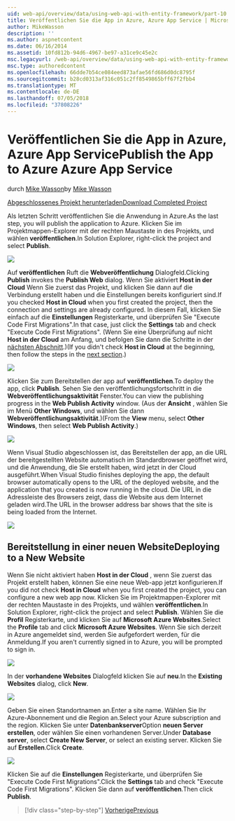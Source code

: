 ```yaml
---
uid: web-api/overview/data/using-web-api-with-entity-framework/part-10
title: Veröffentlichen Sie die App in Azure, Azure App Service | Microsoft-Dokumentation
author: MikeWasson
description: ''
ms.author: aspnetcontent
ms.date: 06/16/2014
ms.assetid: 10fd812b-94d6-4967-be97-a31ce9c45e2c
msc.legacyurl: /web-api/overview/data/using-web-api-with-entity-framework/part-10
msc.type: authoredcontent
ms.openlocfilehash: 66dde7b54ce084eed873afae56fd686d0dc8795f
ms.sourcegitcommit: b28cd0313af316c051c2ff8549865bff67f2fbb4
ms.translationtype: MT
ms.contentlocale: de-DE
ms.lasthandoff: 07/05/2018
ms.locfileid: "37808226"
---
```

<a name="publish-the-app-to-azure-azure-app-service"></a><span data-ttu-id="5e53b-102">Veröffentlichen Sie die App in Azure, Azure App Service</span><span class="sxs-lookup"><span data-stu-id="5e53b-102">Publish the App to Azure Azure App Service</span></span>
====================
<span data-ttu-id="5e53b-103">durch [Mike Wasson](https://github.com/MikeWasson)</span><span class="sxs-lookup"><span data-stu-id="5e53b-103">by [Mike Wasson](https://github.com/MikeWasson)</span></span>

[<span data-ttu-id="5e53b-104">Abgeschlossenes Projekt herunterladen</span><span class="sxs-lookup"><span data-stu-id="5e53b-104">Download Completed Project</span></span>](https://github.com/MikeWasson/BookService)

<span data-ttu-id="5e53b-105">Als letzten Schritt veröffentlichen Sie die Anwendung in Azure.</span><span class="sxs-lookup"><span data-stu-id="5e53b-105">As the last step, you will publish the application to Azure.</span></span> <span data-ttu-id="5e53b-106">Klicken Sie im Projektmappen-Explorer mit der rechten Maustaste in des Projekts, und wählen **veröffentlichen**.</span><span class="sxs-lookup"><span data-stu-id="5e53b-106">In Solution Explorer, right-click the project and select **Publish**.</span></span>

![](part-10/_static/image1.png)

<span data-ttu-id="5e53b-107">Auf **veröffentlichen** Ruft die **Webveröffentlichung** Dialogfeld.</span><span class="sxs-lookup"><span data-stu-id="5e53b-107">Clicking **Publish** invokes the **Publish Web** dialog.</span></span> <span data-ttu-id="5e53b-108">Wenn Sie aktiviert **Host in der Cloud** Wenn Sie zuerst das Projekt, und klicken Sie dann auf die Verbindung erstellt haben und die Einstellungen bereits konfiguriert sind.</span><span class="sxs-lookup"><span data-stu-id="5e53b-108">If you checked **Host in Cloud** when you first created the project, then the connection and settings are already configured.</span></span> <span data-ttu-id="5e53b-109">In diesem Fall, klicken Sie einfach auf die **Einstellungen** Registerkarte, und überprüfen Sie &quot;Execute Code First Migrations&quot;.</span><span class="sxs-lookup"><span data-stu-id="5e53b-109">In that case, just click the **Settings** tab and check &quot;Execute Code First Migrations&quot;.</span></span> <span data-ttu-id="5e53b-110">(Wenn Sie eine Überprüfung auf nicht **Host in der Cloud** am Anfang, und befolgen Sie dann die Schritte in der [nächsten Abschnitt](#new-website).)</span><span class="sxs-lookup"><span data-stu-id="5e53b-110">(If you didn't check **Host in Cloud** at the beginning, then follow the steps in the [next section](#new-website).)</span></span>

[![](part-10/_static/image3.png)](part-10/_static/image2.png)

<span data-ttu-id="5e53b-111">Klicken Sie zum Bereitstellen der app auf **veröffentlichen**.</span><span class="sxs-lookup"><span data-stu-id="5e53b-111">To deploy the app, click **Publish**.</span></span> <span data-ttu-id="5e53b-112">Sehen Sie den veröffentlichungsfortschritt in die **Webveröffentlichungsaktivität** Fenster.</span><span class="sxs-lookup"><span data-stu-id="5e53b-112">You can view the publishing progress in the **Web Publish Activity** window.</span></span> <span data-ttu-id="5e53b-113">(Aus der **Ansicht** , wählen Sie im Menü **Other Windows**, und wählen Sie dann **Webveröffentlichungsaktivität**.)</span><span class="sxs-lookup"><span data-stu-id="5e53b-113">(From the **View** menu, select **Other Windows**, then select **Web Publish Activity**.)</span></span>

![](part-10/_static/image4.png)

<span data-ttu-id="5e53b-114">Wenn Visual Studio abgeschlossen ist, das Bereitstellen der app, an die URL der bereitgestellten Website automatisch im Standardbrowser geöffnet wird, und die Anwendung, die Sie erstellt haben, wird jetzt in der Cloud ausgeführt.</span><span class="sxs-lookup"><span data-stu-id="5e53b-114">When Visual Studio finishes deploying the app, the default browser automatically opens to the URL of the deployed website, and the application that you created is now running in the cloud.</span></span> <span data-ttu-id="5e53b-115">Die URL in die Adressleiste des Browsers zeigt, dass die Website aus dem Internet geladen wird.</span><span class="sxs-lookup"><span data-stu-id="5e53b-115">The URL in the browser address bar shows that the site is being loaded from the Internet.</span></span>

[![](part-10/_static/image6.png)](part-10/_static/image5.png)

<a id="new-website"></a>
## <a name="deploying-to-a-new-website"></a><span data-ttu-id="5e53b-116">Bereitstellung in einer neuen Website</span><span class="sxs-lookup"><span data-stu-id="5e53b-116">Deploying to a New Website</span></span>

<span data-ttu-id="5e53b-117">Wenn Sie nicht aktiviert haben **Host in der Cloud** , wenn Sie zuerst das Projekt erstellt haben, können Sie eine neue Web-app jetzt konfigurieren.</span><span class="sxs-lookup"><span data-stu-id="5e53b-117">If you did not check **Host in Cloud** when you first created the project, you can configure a new web app now.</span></span> <span data-ttu-id="5e53b-118">Klicken Sie im Projektmappen-Explorer mit der rechten Maustaste in des Projekts, und wählen **veröffentlichen**.</span><span class="sxs-lookup"><span data-stu-id="5e53b-118">In Solution Explorer, right-click the project and select **Publish**.</span></span> <span data-ttu-id="5e53b-119">Wählen Sie die **Profil** Registerkarte, und klicken Sie auf **Microsoft Azure Websites**.</span><span class="sxs-lookup"><span data-stu-id="5e53b-119">Select the **Profile** tab and click **Microsoft Azure Websites**.</span></span> <span data-ttu-id="5e53b-120">Wenn Sie sich derzeit in Azure angemeldet sind, werden Sie aufgefordert werden, für die Anmeldung.</span><span class="sxs-lookup"><span data-stu-id="5e53b-120">If you aren't currently signed in to Azure, you will be prompted to sign in.</span></span>

[![](part-10/_static/image8.png)](part-10/_static/image7.png)

<span data-ttu-id="5e53b-121">In der **vorhandene Websites** Dialogfeld klicken Sie auf **neu**.</span><span class="sxs-lookup"><span data-stu-id="5e53b-121">In the **Existing Websites** dialog, click **New**.</span></span>

![](part-10/_static/image9.png)

<span data-ttu-id="5e53b-122">Geben Sie einen Standortnamen an.</span><span class="sxs-lookup"><span data-stu-id="5e53b-122">Enter a site name.</span></span> <span data-ttu-id="5e53b-123">Wählen Sie Ihr Azure-Abonnement und die Region an.</span><span class="sxs-lookup"><span data-stu-id="5e53b-123">Select your Azure subscription and the region.</span></span> <span data-ttu-id="5e53b-124">Klicken Sie unter **Datenbankserver**Option **neuen Server erstellen**, oder wählen Sie einen vorhandenen Server.</span><span class="sxs-lookup"><span data-stu-id="5e53b-124">Under **Database server**, select **Create New Server**, or select an existing server.</span></span> <span data-ttu-id="5e53b-125">Klicken Sie auf **Erstellen**.</span><span class="sxs-lookup"><span data-stu-id="5e53b-125">Click **Create**.</span></span>

[![](part-10/_static/image11.png)](part-10/_static/image10.png)

<span data-ttu-id="5e53b-126">Klicken Sie auf die **Einstellungen** Registerkarte, und überprüfen Sie &quot;Execute Code First Migrations&quot;.</span><span class="sxs-lookup"><span data-stu-id="5e53b-126">Click the **Settings** tab and check &quot;Execute Code First Migrations&quot;.</span></span> <span data-ttu-id="5e53b-127">Klicken Sie dann auf **veröffentlichen**.</span><span class="sxs-lookup"><span data-stu-id="5e53b-127">Then click **Publish**.</span></span>

> [!div class="step-by-step"]
> [<span data-ttu-id="5e53b-128">Vorherige</span><span class="sxs-lookup"><span data-stu-id="5e53b-128">Previous</span></span>](part-9.md)
